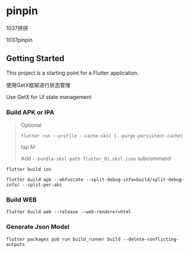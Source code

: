 # pinpin

1037拼拼

1037pinpin

## Getting Started

This project is a starting point for a Flutter application.

使用GetX框架进行状态管理

Use GetX for UI state management

### Build APK or IPA

> Optional 
> 
> `flutter run --profile --cache-sksl [--purge-persistent-cache]`
> 
> tap M
> 
> Add `--bundle-sksl-path flutter_01.sksl.json` subcommand

`flutter build ios`

`flutter build apk --obfuscate --split-debug-info=build/split-debug-info/ --split-per-abi`

### Build WEB

`flutter build web --release --web-renderer=html`

### Generate Json Model

`flutter packages pub run build_runner build --delete-conflicting-outputs`


